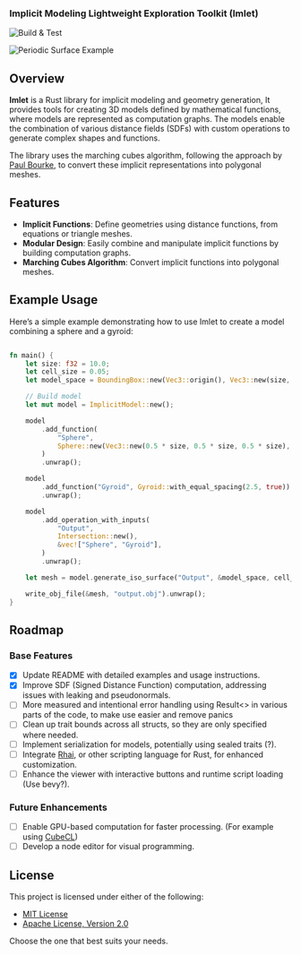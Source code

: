 ### Implicit Modeling Lightweight Exploration Toolkit (Imlet)

![Build & Test](https://github.com/joelhi/implicit-rs/actions/workflows/rust.yml/badge.svg)

![Periodic Surface Example](media/examples.png)

## Overview

**Imlet** is a Rust library for implicit modeling and geometry generation, It provides tools for creating 3D models defined by mathematical functions, where models are represented as computation graphs. The models enable the combination of various distance fields (SDFs) with custom operations to generate complex shapes and functions.

The library uses the marching cubes algorithm, following the approach by [Paul Bourke](https://paulbourke.net/geometry/polygonise/), to convert these implicit representations into polygonal meshes.

## Features

- **Implicit Functions**: Define geometries using distance functions, from equations or triangle meshes.
- **Modular Design**: Easily combine and manipulate implicit functions by building computation graphs.
- **Marching Cubes Algorithm**: Convert implicit functions into polygonal meshes.

## Example Usage

Here’s a simple example demonstrating how to use Imlet to create a model combining a sphere and a gyroid:

```rust

fn main() {
    let size: f32 = 10.0;
    let cell_size = 0.05;
    let model_space = BoundingBox::new(Vec3::origin(), Vec3::new(size, size, size));

    // Build model
    let mut model = ImplicitModel::new();

    model
        .add_function(
            "Sphere",
            Sphere::new(Vec3::new(0.5 * size, 0.5 * size, 0.5 * size), 0.45 * size),
        )
        .unwrap();

    model
        .add_function("Gyroid", Gyroid::with_equal_spacing(2.5, true))
        .unwrap();

    model
        .add_operation_with_inputs(
            "Output",
            Intersection::new(),
            &vec!["Sphere", "Gyroid"],
        )
        .unwrap();

    let mesh = model.generate_iso_surface("Output", &model_space, cell_size);

    write_obj_file(&mesh, "output.obj").unwrap();
}
```

## Roadmap

### Base Features
- [x] Update README with detailed examples and usage instructions.
- [x] Improve SDF (Signed Distance Function) computation, addressing issues with leaking and pseudonormals.
- [ ] More measured and intentional error handling using Result<> in various parts of the code, to make use easier and remove panics
- [ ] Clean up trait bounds across all structs, so they are only specified where needed.
- [ ] Implement serialization for models, potentially using sealed traits (?).
- [ ] Integrate [Rhai](https://rhai.rs/), or other scripting language for Rust, for enhanced customization.
- [ ] Enhance the viewer with interactive buttons and runtime script loading (Use bevy?).

### Future Enhancements
- [ ] Enable GPU-based computation for faster processing. (For example using [CubeCL](https://github.com/tracel-ai/cubecl))
- [ ] Develop a node editor for visual programming.

## License

This project is licensed under either of the following:

- [MIT License](LICENSE-MIT) 
- [Apache License, Version 2.0](LICENSE-APACHE)

Choose the one that best suits your needs.
